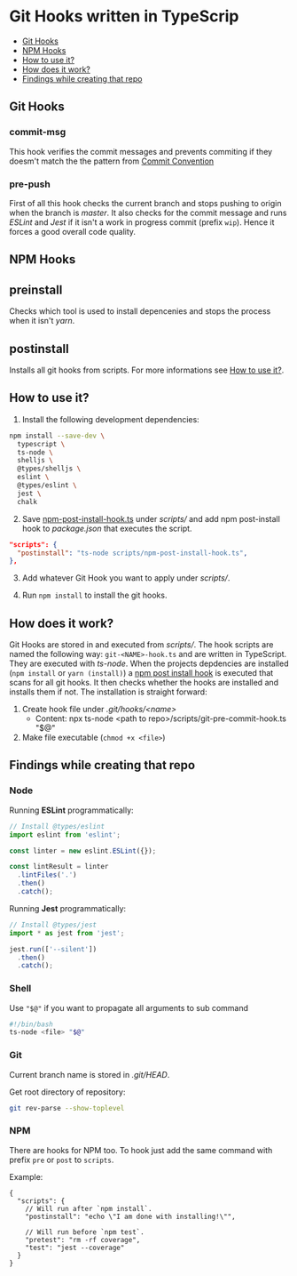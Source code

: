 # Git Hooks written in TypeScrip

- [Git Hooks](#git-hooks)
- [NPM Hooks](#npm-hooks)
- [How to use it?](#how-to-use-it)
- [How does it work?](#how-does-it-work)
- [Findings while creating that repo](#findings-while-creating-that-repo)

## Git Hooks

### commit-msg

This hook verifies the commit messages and prevents commiting if they doesm't match the the pattern from [Commit Convention](./commit-convention.md)

### pre-push

First of all this hook checks the current branch and stops pushing to origin when the branch is *master*. It also checks for the commit message and runs *ESLint* and *Jest* if it isn't a work in progress commit (prefix `wip`). Hence it forces a good overall code quality.

## NPM Hooks

## preinstall

Checks which tool is used to install depencenies and stops the process when it isn't *yarn*.

## postinstall

Installs all git hooks from scripts. For more informations see [How to use it?](#how-to-use-it).

## How to use it?

1. Install the following development dependencies:

```sh
npm install --save-dev \
  typescript \
  ts-node \
  shelljs \
  @types/shelljs \
  eslint \
  @types/eslint \
  jest \
  chalk
```

2. Save [npm-post-install-hook.ts](./scripts/npm-post-install-hook.ts) under *scripts/* and add npm post-install hook to *package.json* that executes the script.

```json
"scripts": {
  "postinstall": "ts-node scripts/npm-post-install-hook.ts",
},
```

3. Add whatever Git Hook you want to apply under *scripts/*.

4. Run `npm install` to install the git hooks.


## How does it work?

Git Hooks are stored in and executed from *scripts/*. The hook scripts are named the following way: `git-<NAME>-hook.ts` and are written in TypeScript. They are executed with *ts-node*. When the projects depdencies are installed (`npm install` or `yarn (install)`) a [npm post install hook](./scripts/npm-post-install-hook.ts) is executed that scans for all git hooks. It then checks whether the hooks are installed and installs them if not. The installation is straight forward:

1. Create hook file under *.git/hooks/\<name\>* 
    - Content: npx ts-node \<path to repo\>/scripts/git-pre-commit-hook.ts "$@"
2. Make file executable (`chmod +x <file>`)

## Findings while creating that repo

### Node

Running **ESLint** programmatically:

```ts
// Install @types/eslint
import eslint from 'eslint';

const linter = new eslint.ESLint({});

const lintResult = linter
  .lintFiles('.')
  .then()
  .catch();
```

Running **Jest** programmatically:

```ts
// Install @types/jest
import * as jest from 'jest';

jest.run(['--silent'])
  .then()
  .catch();
```

### Shell

Use `"$@"` if you want to propagate all arguments to sub command

```sh
#!/bin/bash
ts-node <file> "$@"
```

### Git

Current branch name is stored in *.git/HEAD*.

Get root directory of repository:

```sh
git rev-parse --show-toplevel
```

### NPM

There are hooks for NPM too. To hook just add the same command with  prefix `pre` or `post` to `scripts`.

Example:

```jsonc
{
  "scripts": {
    // Will run after `npm install`.
    "postinstall": "echo \"I am done with installing!\"",
    
    // Will run before `npm test`.
    "pretest": "rm -rf coverage",
    "test": "jest --coverage"
  }
}
```

